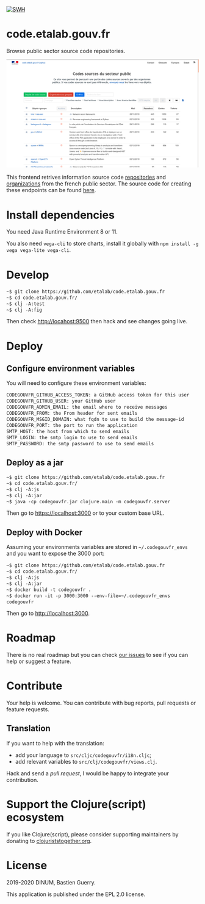 [![SWH](https://archive.softwareheritage.org/badge/origin/https://github.com/etalab/code.etalab.gouv.fr/)](https://archive.softwareheritage.org/browse/origin/https://github.com/etalab/code.etalab.gouv.fr/)

# code.etalab.gouv.fr

Browse public sector source code repositories.

![img](codegouvfr.png)

This frontend retrives information source code [repositories](https://api-code.etalab.gouv.fr/api/repertoires/all) and [organizations](https://api-code.etalab.gouv.fr/api/organisations/all) from the french public sector.  The source code for creating these endpoints can be found [here](https://github.com/etalab/data-codes-sources-fr).

# Install dependencies

You need Java Runtime Environment 8 or 11.

You also need `vega-cli` to store charts, install it globally with `npm install -g vega vega-lite vega-cli`.

# Develop

    ~$ git clone https://github.com/etalab/code.etalab.gouv.fr
    ~$ cd code.etalab.gouv.fr/
    ~$ clj -A:test
    ~$ clj -A:fig

Then check <http://locahost:9500> then hack and see changes going live.

# Deploy

## Configure environment variables

You will need to configure these environment variables:

	CODEGOUVFR_GITHUB_ACCESS_TOKEN: a GitHub access token for this user
	CODEGOUVFR_GITHUB_USER: your GitHub user
    CODEGOUVFR_ADMIN_EMAIL: the email where to receive messages
    CODEGOUVFR_FROM: the From header for sent emails
    CODEGOUVFR_MSGID_DOMAIN: what fqdn to use to build the message-id
    CODEGOUVFR_PORT: the port to run the application
    SMTP_HOST: the host from which to send emails
    SMTP_LOGIN: the smtp login to use to send emails
    SMTP_PASSWORD: the smtp password to use to send emails

## Deploy as a jar

    ~$ git clone https://github.com/etalab/code.etalab.gouv.fr
    ~$ cd code.etalab.gouv.fr/
    ~$ clj -A:js
    ~$ clj -A:jar
    ~$ java -cp codegouvfr.jar clojure.main -m codegouvfr.server

Then go to <https://localhost:3000> or to your custom base URL.

## Deploy with Docker

Assuming your environments variables are stored in `~/.codegouvfr_envs`
and you want to expose the 3000 port:

    ~$ git clone https://github.com/etalab/code.etalab.gouv.fr
    ~$ cd code.etalab.gouv.fr/
    ~$ clj -A:js
    ~$ clj -A:jar
    ~$ docker build -t codegouvfr .
    ~$ docker run -it -p 3000:3000 --env-file=~/.codegouvfr_envs codegouvfr

Then go to <http://localhost:3000>.

# Roadmap

There is no real roadmap but you can check [our issues](https://github.com/etalab/code.etalab.gouv.fr/issues) to see if you can help or suggest a feature.

# Contribute

Your help is welcome.  You can contribute with bug reports, pull requests or feature requests.

## Translation

If you want to help with the translation:

- add your language to `src/cljc/codegouvfr/i18n.cljc`;
- add relevant variables to `src/clj/codegouvfr/views.clj`.

Hack and send a *pull request*, I would be happy to integrate your contribution.

# Support the Clojure(script) ecosystem

If you like Clojure(script), please consider supporting maintainers by donating to [clojuriststogether.org](https://www.clojuriststogether.org).

# License

2019-2020 DINUM, Bastien Guerry.

This application is published under the EPL 2.0 license.
